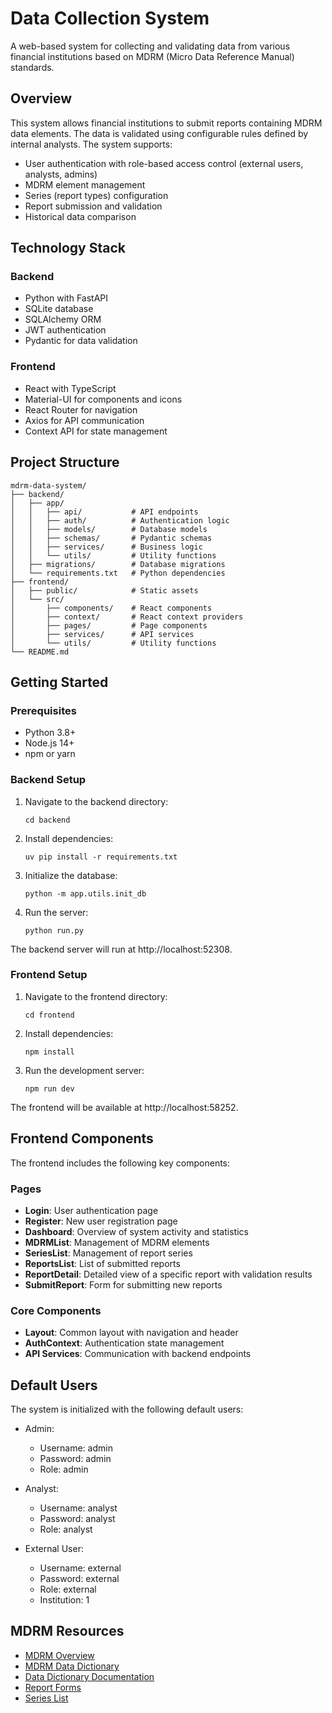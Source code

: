
# Data Collection System

A web-based system for collecting and validating data from various financial institutions based on MDRM (Micro Data Reference Manual) standards.

## Overview

This system allows financial institutions to submit reports containing MDRM data elements. The data is validated using configurable rules defined by internal analysts. The system supports:

- User authentication with role-based access control (external users, analysts, admins)
- MDRM element management
- Series (report types) configuration
- Report submission and validation
- Historical data comparison

## Technology Stack

### Backend
- Python with FastAPI
- SQLite database
- SQLAlchemy ORM
- JWT authentication
- Pydantic for data validation

### Frontend
- React with TypeScript
- Material-UI for components and icons
- React Router for navigation
- Axios for API communication
- Context API for state management

## Project Structure

```
mdrm-data-system/
├── backend/
│   ├── app/
│   │   ├── api/           # API endpoints
│   │   ├── auth/          # Authentication logic
│   │   ├── models/        # Database models
│   │   ├── schemas/       # Pydantic schemas
│   │   ├── services/      # Business logic
│   │   └── utils/         # Utility functions
│   ├── migrations/        # Database migrations
│   └── requirements.txt   # Python dependencies
├── frontend/
│   ├── public/            # Static assets
│   └── src/
│       ├── components/    # React components
│       ├── context/       # React context providers
│       ├── pages/         # Page components
│       ├── services/      # API services
│       └── utils/         # Utility functions
└── README.md
```

## Getting Started

### Prerequisites
- Python 3.8+
- Node.js 14+
- npm or yarn

### Backend Setup

1. Navigate to the backend directory:
   ```
   cd backend
   ```

2. Install dependencies:
   ```
   uv pip install -r requirements.txt
   ```

3. Initialize the database:
   ```
   python -m app.utils.init_db
   ```

4. Run the server:
   ```
   python run.py
   ```

The backend server will run at http://localhost:52308.

### Frontend Setup

1. Navigate to the frontend directory:
   ```
   cd frontend
   ```

2. Install dependencies:
   ```
   npm install
   ```

3. Run the development server:
   ```
   npm run dev
   ```

The frontend will be available at http://localhost:58252.

## Frontend Components

The frontend includes the following key components:

### Pages
- **Login**: User authentication page
- **Register**: New user registration page
- **Dashboard**: Overview of system activity and statistics
- **MDRMList**: Management of MDRM elements
- **SeriesList**: Management of report series
- **ReportsList**: List of submitted reports
- **ReportDetail**: Detailed view of a specific report with validation results
- **SubmitReport**: Form for submitting new reports

### Core Components
- **Layout**: Common layout with navigation and header
- **AuthContext**: Authentication state management
- **API Services**: Communication with backend endpoints

## Default Users

The system is initialized with the following default users:

- Admin:
  - Username: admin
  - Password: admin
  - Role: admin

- Analyst:
  - Username: analyst
  - Password: analyst
  - Role: analyst

- External User:
  - Username: external
  - Password: external
  - Role: external
  - Institution: 1

## MDRM Resources

- [MDRM Overview](https://www.federalreserve.gov/data/mdrm.htm)
- [MDRM Data Dictionary](https://www.federalreserve.gov/apps/mdrm/pdf/MDRM.zip)
- [Data Dictionary Documentation](https://www.federalreserve.gov/apps/mdrm/download_mdrm.htm)
- [Report Forms](https://www.federalreserve.gov/apps/reportingforms)
- [Series List](https://www.federalreserve.gov/apps/mdrm/series)

